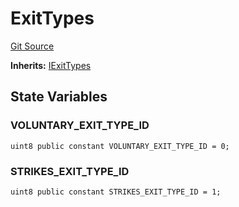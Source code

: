 # ExitTypes
[Git Source](https://github.com/lidofinance/community-staking-module/blob/d9f9dfd1023f7776110e7eb983ac3b5174e93893/src/abstract/ExitTypes.sol)

**Inherits:**
[IExitTypes](/src/interfaces/IExitTypes.sol/interface.IExitTypes.md)


## State Variables
### VOLUNTARY_EXIT_TYPE_ID

```solidity
uint8 public constant VOLUNTARY_EXIT_TYPE_ID = 0;
```


### STRIKES_EXIT_TYPE_ID

```solidity
uint8 public constant STRIKES_EXIT_TYPE_ID = 1;
```


